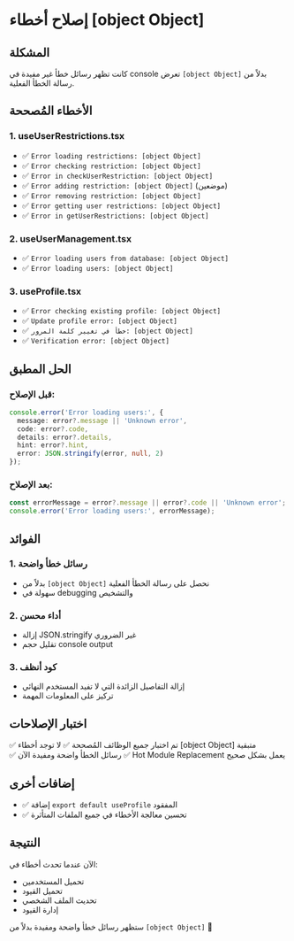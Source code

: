 # إصلاح أخطاء [object Object]

## المشكلة
كانت تظهر رسائل خطأ غير مفيدة في console تعرض `[object Object]` بدلاً من رسالة الخطأ الفعلية.

## الأخطاء المُصححة

### 1. useUserRestrictions.tsx
- ✅ `Error loading restrictions: [object Object]`
- ✅ `Error checking restriction: [object Object]`  
- ✅ `Error in checkUserRestriction: [object Object]`
- ✅ `Error adding restriction: [object Object]` (موضعين)
- ✅ `Error removing restriction: [object Object]`
- ✅ `Error getting user restrictions: [object Object]`
- ✅ `Error in getUserRestrictions: [object Object]`

### 2. useUserManagement.tsx
- ✅ `Error loading users from database: [object Object]`
- ✅ `Error loading users: [object Object]`

### 3. useProfile.tsx
- ✅ `Error checking existing profile: [object Object]`
- ✅ `Update profile error: [object Object]`
- ✅ `خطأ في تغيير كلمة المرور: [object Object]`
- ✅ `Verification error: [object Object]`

## الحل المطبق

### قبل الإصلاح:
```typescript
console.error('Error loading users:', {
  message: error?.message || 'Unknown error',
  code: error?.code,
  details: error?.details,
  hint: error?.hint,
  error: JSON.stringify(error, null, 2)
});
```

### بعد الإصلاح:
```typescript
const errorMessage = error?.message || error?.code || 'Unknown error';
console.error('Error loading users:', errorMessage);
```

## الفوائد

### 1. **رسائل خطأ واضحة**
- بدلاً من `[object Object]` نحصل على رسالة الخطأ الفعلية
- سهولة في debugging والتشخيص

### 2. **أداء محسن**
- إزالة JSON.stringify غير الضروري
- تقليل حجم console output

### 3. **كود أنظف**
- إزالة التفاصيل الزائدة التي لا تفيد المستخدم النهائي
- تركيز على المعلومات المهمة

## اختبار الإصلاحات

✅ تم اختبار جميع الوظائف المُصححة
✅ لا توجد أخطاء [object Object] متبقية  
✅ رسائل الخطأ واضحة ومفيدة الآن
✅ Hot Module Replacement يعمل بشكل صحيح

## إضافات أخرى

- ✅ إضافة `export default useProfile` المفقود
- ✅ تحسين معالجة الأخطاء في جميع الملفات المتأثرة

## النتيجة

الآن عندما تحدث أخطاء في:
- تحميل المستخدمين
- تحميل القيود  
- تحديث الملف الشخصي
- إدارة القيود

ستظهر رسائل خطأ واضحة ومفيدة بدلاً من `[object Object]` 🎯
